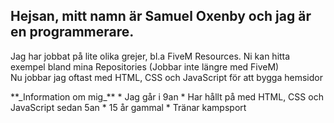 <h2>Hejsan, mitt namn är Samuel Oxenby och jag är en programmerare.</h2>
<p>Jag har jobbat på lite olika grejer, bl.a FiveM Resources. Ni kan hitta exempel bland mina Repositories (Jobbar inte längre med FiveM)<br>Nu jobbar jag oftast med HTML, CSS och JavaScript för att bygga hemsidor</p>
**_Information om mig_**
* Jag går i 9an
* Har hållt på med HTML, CSS och JavaScript sedan 5an
* 15 år gammal
* Tränar kampsport
